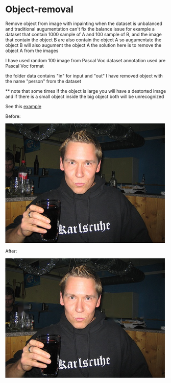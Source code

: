 # Object-removal
 Remove object from image with inpainting
 when the dataset is unbalanced and traditional augumentation can't fix the balance issue
 for example a dataset that contain 1000 sample of A and 100 sample of B, and the image that contain the object B are also contain the object A so augumentate the object 
 B will also augument the object A 
 the solution here is to remove the object A from the images
 
 I have used random 100 image from Pascal Voc dataset 
 annotation used are Pascal Voc format 
 
 the folder data contains "in" for input and "out" 
 I have removed object with the name "person" from the dataset 
 
 ** note that some times if the object is large you will have a destorted image and if there is a small object inside the big object both will be unrecognized 
 
 See this [example](https://github.com/MustafaAlahmid/Object-removal/blob/main/example.ipynb)
 
 Before:

 ![before removing the object 'bottle' image ](https://github.com/MustafaAlahmid/Object-removal/blob/main/data/in/2007_000170.jpg)
 
 
 After:
 
 ![After removing the object 'bottle' image ](https://raw.githubusercontent.com/MustafaAlahmid/Object-removal/main/a.jpg?token=GHSAT0AAAAAAB7YFSS6V6S6P4CJGIVV5MXUZAIVBOA)

 
 
 
